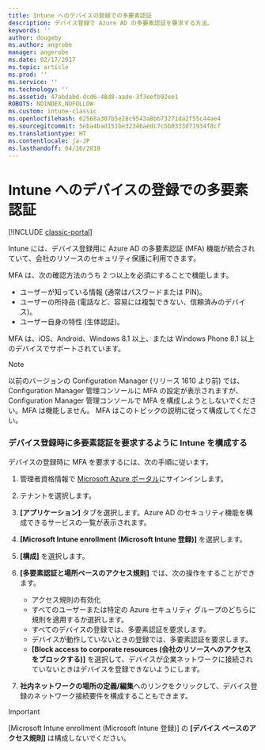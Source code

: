 ```yaml
---
title: Intune へのデバイスの登録での多要素認証
description: デバイス登録で Azure AD の多要素認証を要求する方法。
keywords: ''
author: dougeby
ms.author: angrobe
manager: angerobe
ms.date: 02/17/2017
ms.topic: article
ms.prod: ''
ms.service: ''
ms.technology: ''
ms.assetid: 47abdabd-dcd6-48d8-aade-3f3eefb92ee1
ROBOTS: NOINDEX,NOFOLLOW
ms.custom: intune-classic
ms.openlocfilehash: 62568a307b5e28c9543a8bb73271da2f55c44ae4
ms.sourcegitcommit: 5eba4bad151be32346aedc7cbb0333d71934f8cf
ms.translationtype: HT
ms.contentlocale: ja-JP
ms.lasthandoff: 04/16/2018
---
```

# <a name="multi-factor-authentication-for-intune-device-enrollments"></a>Intune へのデバイスの登録での多要素認証

[!INCLUDE [classic-portal](../includes/classic-portal.md)]

Intune には、デバイス登録用に Azure AD の多要素認証 (MFA) 機能が統合されていて、会社のリソースのセキュリティ保護に利用できます。

MFA は、次の確認方法のうち 2 つ以上を必須にすることで機能します。 

- ユーザーが知っている情報 (通常はパスワードまたは PIN)。
- ユーザーの所持品 (電話など、容易には複製できない、信頼済みのデバイス)。
- ユーザー自身の特性 (生体認証)。

MFA は、iOS、Android、Windows 8.1 以上、または Windows Phone 8.1 以上のデバイスでサポートされています。

> [!NOTE]
> 以前のバージョンの Configuration Manager (リリース 1610 より前) では、Configuration Manager 管理コンソールに MFA の設定が表示されますが、 Configuration Manager 管理コンソールで MFA を構成しようとしないでください。MFA は機能しません。 MFA はこのトピックの説明に従って構成してください。

### <a name="configure-intune-to-require-multi-factor-authentication-at-device-enrollment"></a>デバイス登録時に多要素認証を要求するように Intune を構成する
デバイスの登録時に MFA を要求するには、次の手順に従います。

1. 管理者資格情報で [Microsoft Azure ポータル](https://manage.windowsazure.com)にサインインします。
2. テナントを選択します。
2. **[アプリケーション]** タブを選択します。Azure AD のセキュリティ機能を構成できるサービスの一覧が表示されます。
3. **[Microsoft Intune enrollment (Microsoft Intune 登録)]** を選択します。
4. **[構成]** を選択します。 
5. **[多要素認証と場所ベースのアクセス規則]** では、次の操作をすることができます。
    
    -  アクセス規則の有効化
    -  すべてのユーザーまたは特定の Azure セキュリティ グループのどちらに規則を適用するか選択します。
    -  すべてのデバイスの登録では、多要素認証を要求します。
    -  デバイスが動作していないときの登録では、多要素認証を要求します。
    -  **[Block access to corporate resources (会社のリソースへのアクセスをブロックする)]** を選択して、デバイスが企業ネットワークに接続されていないときはデバイスを登録できないようにします。 
4. **社内ネットワークの場所の定義/編集**へのリンクをクリックして、デバイス登録のネットワーク接続要件を構成することもできます。

> [!IMPORTANT]
> 
> [Microsoft Intune enrollment (Microsoft Intune 登録)] の **[デバイス ベースのアクセス規則]** は構成しないでください。

